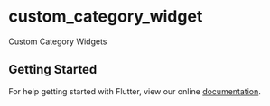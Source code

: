 # custom_category_widget

Custom Category Widgets

## Getting Started

For help getting started with Flutter, view our online
[documentation](https://flutter.io/).
